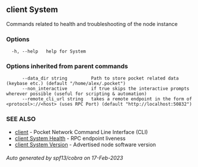 ## client System

Commands related to health and troubleshooting of the node instance

### Options

```
  -h, --help   help for System
```

### Options inherited from parent commands

```
      --data_dir string         Path to store pocket related data (keybase etc.) (default "/home/alex/.pocket")
      --non_interactive         if true skips the interactive prompts wherever possible (useful for scripting & automation)
      --remote_cli_url string   takes a remote endpoint in the form of <protocol>://<host> (uses RPC Port) (default "http://localhost:50832")
```

### SEE ALSO

* [client](client.md)	 - Pocket Network Command Line Interface (CLI)
* [client System Health](client_System_Health.md)	 - RPC endpoint liveness
* [client System Version](client_System_Version.md)	 - Advertised node software version

###### Auto generated by spf13/cobra on 17-Feb-2023

